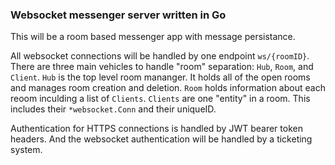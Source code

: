 ### Websocket messenger server written in Go

This will be a room based messenger app with message persistance.

All websocket connections will be handled by one endpoint `ws/{roomID}`. There are three main vehicles to handle "room" separation: `Hub`, `Room`, and `Client`. `Hub` is the top level room mananger. It holds all of the open rooms and manages room creation and deletion. `Room` holds information about each reoom inculding a list of `Clients`. `Clients` are one "entity" in a room. This includes their `*websocket.Conn` and their uniqueID. 

Authentication for HTTPS connections is handled by JWT bearer token headers. And the websocket authentication will be handled by a ticketing system.


